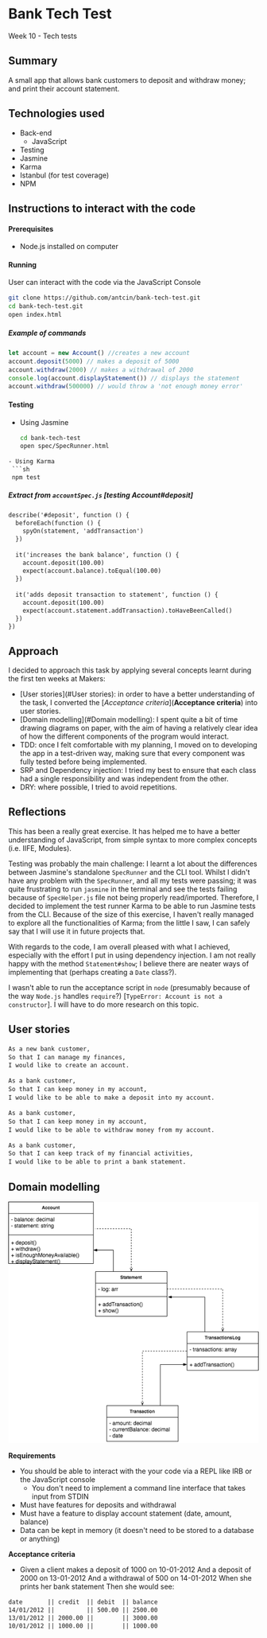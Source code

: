 # Bank Tech Test
Week 10 - Tech tests

Summary
----

A small app that allows bank customers to deposit and withdraw money; and print their account statement.

## Technologies used
- Back-end
  - JavaScript
- Testing
 - Jasmine
 - Karma
 - Istanbul (for test coverage)
- NPM

## Instructions to interact with the code

#### Prerequisites
- Node.js installed on computer

#### Running
User can interact with the code via the JavaScript Console
```sh
git clone https://github.com/antcin/bank-tech-test.git
cd bank-tech-test.git
open index.html
```

##### Example of commands
```javascript
let account = new Account() //creates a new account
account.deposit(5000) // makes a deposit of 5000
account.withdraw(2000) // makes a withdrawal of 2000
console.log(account.displayStatement()) // displays the statement
account.withdraw(500000) // would throw a 'not enough money error'
```







#### Testing

- Using Jasmine
  ```sh
  cd bank-tech-test
  open spec/SpecRunner.html
 ```
- Using Karma
  ```sh
  npm test
  ```
##### Extract from `accountSpec.js` [testing Account#deposit]
```
describe('#deposit', function () {
  beforeEach(function () {
    spyOn(statement, 'addTransaction')
  })

  it('increases the bank balance', function () {
    account.deposit(100.00)
    expect(account.balance).toEqual(100.00)
  })

  it('adds deposit transaction to statement', function () {
    account.deposit(100.00)
    expect(account.statement.addTransaction).toHaveBeenCalled()
  })
})
```

## Approach
I decided to approach this task by applying several concepts learnt during the first ten weeks at Makers:

- [User stories](#User stories): in order to have a better understanding of the task, I converted the [_Acceptance criteria_](**Acceptance criteria**) into user stories.
- [Domain modelling](#Domain modelling): I spent quite a bit of time drawing diagrams on paper, with the aim of having a relatively clear idea of how the different components of the program would interact.
- TDD: once I felt comfortable with my planning, I moved on to developing the app in a test-driven way, making sure that every component was fully tested before being implemented.
- SRP and Dependency injection: I tried my best to ensure that each class had a single responsibility and was independent from the other.
- DRY: where possible, I tried to avoid repetitions.

## Reflections

This has been a really great exercise. It has helped me to have a better understanding of JavaScript, from simple syntax to more complex concepts (i.e. IIFE, Modules).

Testing was probably the main challenge: I learnt a lot about the differences between Jasmine's standalone `SpecRunner` and the CLI tool. Whilst I didn't have any problem with the `SpecRunner`, and all my tests were passing; it was quite frustrating to run `jasmine` in the terminal and see the tests failing because of  `SpecHelper.js` file not being properly read/imported. Therefore, I decided to implement the test runner Karma to be able to run Jasmine tests from the CLI. Because of the size of this exercise, I haven't really managed to explore all the functionalities of Karma; from the little I saw, I can safely say that I will use it in future projects that.

With regards to the code, I am overall pleased with what I achieved, especially with the effort I put in using dependency injection. I am not really happy with the method `Statement#show`; I believe there are neater ways of implementing that (perhaps creating a `Date` class?).

I wasn't able to run the acceptance script in `node` (presumably because of the way `Node.js` handles `require`?) [`TypeError: Account is not a constructor`]. I will have to do more research on this topic.

## User stories

```sh
As a new bank customer,
So that I can manage my finances,
I would like to create an account.
```

```sh
As a bank customer,
So that I can keep money in my account,
I would like to be able to make a deposit into my account.
```

```sh
As a bank customer,
So that I can keep money in my account,
I would like to be able to withdraw money from my account.
```

```sh
As a bank customer,
So that I can keep track of my financial activities,
I would like to be able to print a bank statement.
```

## Domain modelling
![Domain modelling](images/diagram.png "Diagram - bank-tech-test")

**Requirements**
* You should be able to interact with the your code via a REPL like IRB or the JavaScript console
  * You don't need to implement a command line interface that takes input from STDIN
* Must have features for deposits and withdrawal
* Must have a feature to display account statement (date, amount, balance)
* Data can be kept in memory (it doesn't need to be stored to a database or anything)

**Acceptance criteria**
* Given a client makes a deposit of 1000 on 10-01-2012 And a deposit of 2000 on 13-01-2012 And a withdrawal of 500 on 14-01-2012 When she prints her bank statement Then she would see:

```
date       || credit  || debit  || balance
14/01/2012 ||         || 500.00 || 2500.00
13/01/2012 || 2000.00 ||        || 3000.00
10/01/2012 || 1000.00 ||        || 1000.00
```
